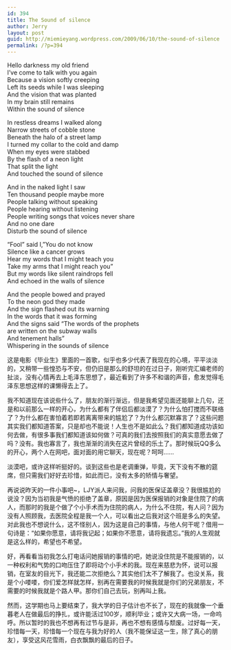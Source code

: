 ```yaml
---
id: 394
title: The Sound of silence
author: Jerry
layout: post
guid: http://miemieyang.wordpress.com/2009/06/10/the-sound-of-silence
permalink: /?p=394
---
```

Hello darkness my old friend  
I&#8217;ve come to talk with you again  
Because a vision softly creeping  
Left its seeds while I was sleeping  
And the vision that was planted  
In my brain still remains  
Within the sound of silence

In restless dreams I walked along  
Narrow streets of cobble stone  
Beneath the halo of a street lamp  
I turned my collar to the cold and damp  
When my eyes were stabbed  
By the flash of a neon light  
That split the light  
And touched the sound of silence

And in the naked light I saw  
Ten thousand people maybe more  
People talking without speaking  
People hearing without listening  
People writing songs that voices never share  
And no one dare  
Disturb the sound of silence

&#8220;Fool&#8221; said I,&#8221;You do not know  
Silence like a cancer grows  
Hear my words that I might teach you  
Take my arms that I might reach you&#8221;  
But my words like silent raindrops fell  
And echoed in the walls of silence

And the people bowed and prayed  
To the neon god they made  
And the sign flashed out its warning  
In the words that it was forming  
And the signs said &#8220;The words of the prophets  
are written on the subway walls  
And tenement halls&#8221;  
Whispering in the sounds of silence

这是电影《毕业生》里面的一首歌，似乎也多少代表了我现在的心境，平平淡淡的，又稍带一些惶恐与不安，但仍旧是那么的舒坦的在过日子，刚听完汇编老师的扯淡，没有心情再去上毛泽东思想了，最近看到了许多不和谐的声音，愈发觉得毛泽东思想这样的课懒得去上了。

我不知道现在该说些什么了，朋友的渐行渐远，但是我希望见面还能聊上几句，还是和以前那么一样的开心，为什么都有了伴侣后都淡漠了？为什么怕打搅而不联络了？为什么都在害怕着若即若离离带来的尴尬了？为什么都沉默寡言了？这些问题其实我们都知道答案，只是却也不能说！人生也不是如此么？我们都知道成功该如何去做，有很多事我们都知道该如何做？可真的我们去按照我们的真实意愿去做了吗？没有。我也寡言了，我也渐渐的消失在这片曾经的乐土了。那时候玩QQ多么的开心，两个人在网吧，面对面的用它聊天，现在呢？呵呵……

淡漠吧，或许这样听挺好的。谈到这些也是老调重弹，毕竟，天下没有不散的筵席，但只需我们好好去珍惜，如此而已，没有太多的矫情与奢望。

再说说昨天的一件小事吧~，LJY派人来问我，问我的医保证盖章没？我很尴尬的说没？因为当初我是气愤的拒绝了盖章，原因是因为医保报销的对象是住院了的病人，而那时的我是个做了个小手术而为住院的病人，为什么不住院，有人问？因为没有人照顾我，去医院全程是我一个人，可以看出之后我对这个班是多么的失望。对此我也不想说什么，这不怪别人，因为这是自己的事情，与他人何干呢？借用一句诗是：“如果你愿意，请将我记起；如果你不愿意，请将我遗忘。”我的人生观就是这么样的，希望也不希望。

好，再看看当初我怎么打电话问她报销的事情的吧，她说没住院是不能报销的，以一种权利和气势的口吻压住了即将动个小手术的我。现在来慈悲为怀，说可以报销，在室友的目光下，我还能二次拒绝么？其实他们太不了解我了。也没关系，我是个小喽喽，你们爱怎样就怎样，别再在需要我的时候我就是你们的兄弟朋友，不需要的时候我就是个路人甲。那你们自己去玩，别再叫上我。

然而，这学期也马上要结束了，我大学的日子估计也不长了，现在的我就像一个垂暮老人在做最后的挣扎，或许能活过100岁，顺利毕业；或许又大病一场，一命呜呼。所以暂时的我也不想再有过节与是非，再也不想有感情与颓废。过好每一天，珍惜每一天，珍惜每一个现在与我为好的人（我不能保证这一生，除了真心的朋友），享受这风花雪雨，白衣飘飘的最后的日子。